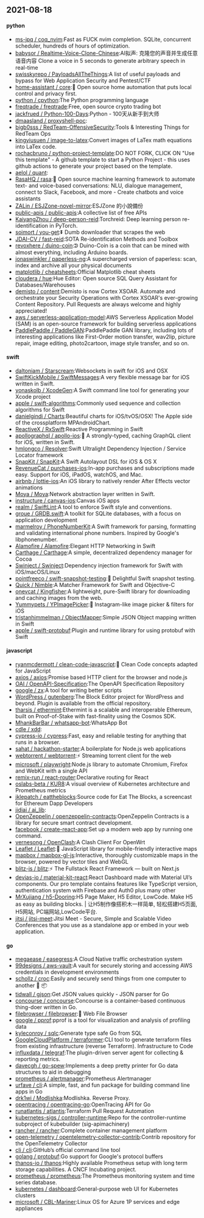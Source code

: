 ## 2021-08-18

#### python
* [ms-jpq / coq_nvim](https://github.com/ms-jpq/coq_nvim):Fast as FUCK nvim completion. SQLite, concurrent scheduler, hundreds of hours of optimization.
* [babysor / Realtime-Voice-Clone-Chinese](https://github.com/babysor/Realtime-Voice-Clone-Chinese):AI拟声: 克隆您的声音并生成任意语音内容 Clone a voice in 5 seconds to generate arbitrary speech in real-time
* [swisskyrepo / PayloadsAllTheThings](https://github.com/swisskyrepo/PayloadsAllTheThings):A list of useful payloads and bypass for Web Application Security and Pentest/CTF
* [home-assistant / core](https://github.com/home-assistant/core):🏡
Open source home automation that puts local control and privacy first.
* [python / cpython](https://github.com/python/cpython):The Python programming language
* [freqtrade / freqtrade](https://github.com/freqtrade/freqtrade):Free, open source crypto trading bot
* [jackfrued / Python-100-Days](https://github.com/jackfrued/Python-100-Days):Python - 100天从新手到大师
* [dmaasland / proxyshell-poc](https://github.com/dmaasland/proxyshell-poc):
* [bigb0sss / RedTeam-OffensiveSecurity](https://github.com/bigb0sss/RedTeam-OffensiveSecurity):Tools & Interesting Things for RedTeam Ops
* [kingyiusuen / image-to-latex](https://github.com/kingyiusuen/image-to-latex):Convert images of LaTex math equations into LaTex code.
* [rochacbruno / python-project-template](https://github.com/rochacbruno/python-project-template):DO NOT FORK, CLICK ON "Use this template" - A github template to start a Python Project - this uses github actions to generate your project based on the template.
* [aelol / quant](https://github.com/aelol/quant):
* [RasaHQ / rasa](https://github.com/RasaHQ/rasa):💬
Open source machine learning framework to automate text- and voice-based conversations: NLU, dialogue management, connect to Slack, Facebook, and more - Create chatbots and voice assistants
* [ZALin / ESJZone-novel-mirror](https://github.com/ZALin/ESJZone-novel-mirror):ESJZone 的小說備份
* [public-apis / public-apis](https://github.com/public-apis/public-apis):A collective list of free APIs
* [KaiyangZhou / deep-person-reid](https://github.com/KaiyangZhou/deep-person-reid):Torchreid: Deep learning person re-identification in PyTorch.
* [soimort / you-get](https://github.com/soimort/you-get):⏬
Dumb downloader that scrapes the web
* [JDAI-CV / fast-reid](https://github.com/JDAI-CV/fast-reid):SOTA Re-identification Methods and Toolbox
* [revoxhere / duino-coin](https://github.com/revoxhere/duino-coin):ᕲ Duino-Coin is a coin that can be mined with almost everything, including Arduino boards.
* [jonaswinkler / paperless-ng](https://github.com/jonaswinkler/paperless-ng):A supercharged version of paperless: scan, index and archive all your physical documents
* [matplotlib / cheatsheets](https://github.com/matplotlib/cheatsheets):Official Matplotlib cheat sheets
* [cloudera / hue](https://github.com/cloudera/hue):Hue Editor: Open source SQL Query Assistant for Databases/Warehouses
* [demisto / content](https://github.com/demisto/content):Demisto is now Cortex XSOAR. Automate and orchestrate your Security Operations with Cortex XSOAR's ever-growing Content Repository. Pull Requests are always welcome and highly appreciated!
* [aws / serverless-application-model](https://github.com/aws/serverless-application-model):AWS Serverless Application Model (SAM) is an open-source framework for building serverless applications
* [PaddlePaddle / PaddleGAN](https://github.com/PaddlePaddle/PaddleGAN):PaddlePaddle GAN library, including lots of interesting applications like First-Order motion transfer, wav2lip, picture repair, image editing, photo2cartoon, image style transfer, and so on.

#### swift
* [daltoniam / Starscream](https://github.com/daltoniam/Starscream):Websockets in swift for iOS and OSX
* [SwiftKickMobile / SwiftMessages](https://github.com/SwiftKickMobile/SwiftMessages):A very flexible message bar for iOS written in Swift.
* [yonaskolb / XcodeGen](https://github.com/yonaskolb/XcodeGen):A Swift command line tool for generating your Xcode project
* [apple / swift-algorithms](https://github.com/apple/swift-algorithms):Commonly used sequence and collection algorithms for Swift
* [danielgindi / Charts](https://github.com/danielgindi/Charts):Beautiful charts for iOS/tvOS/OSX! The Apple side of the crossplatform MPAndroidChart.
* [ReactiveX / RxSwift](https://github.com/ReactiveX/RxSwift):Reactive Programming in Swift
* [apollographql / apollo-ios](https://github.com/apollographql/apollo-ios):📱
A strongly-typed, caching GraphQL client for iOS, written in Swift.
* [hmlongco / Resolver](https://github.com/hmlongco/Resolver):Swift Ultralight Dependency Injection / Service Locator framework
* [SnapKit / SnapKit](https://github.com/SnapKit/SnapKit):A Swift Autolayout DSL for iOS & OS X
* [RevenueCat / purchases-ios](https://github.com/RevenueCat/purchases-ios):In-app purchases and subscriptions made easy. Support for iOS, iPadOS, watchOS, and Mac.
* [airbnb / lottie-ios](https://github.com/airbnb/lottie-ios):An iOS library to natively render After Effects vector animations
* [Moya / Moya](https://github.com/Moya/Moya):Network abstraction layer written in Swift.
* [instructure / canvas-ios](https://github.com/instructure/canvas-ios):Canvas iOS apps
* [realm / SwiftLint](https://github.com/realm/SwiftLint):A tool to enforce Swift style and conventions.
* [groue / GRDB.swift](https://github.com/groue/GRDB.swift):A toolkit for SQLite databases, with a focus on application development
* [marmelroy / PhoneNumberKit](https://github.com/marmelroy/PhoneNumberKit):A Swift framework for parsing, formatting and validating international phone numbers. Inspired by Google's libphonenumber.
* [Alamofire / Alamofire](https://github.com/Alamofire/Alamofire):Elegant HTTP Networking in Swift
* [Carthage / Carthage](https://github.com/Carthage/Carthage):A simple, decentralized dependency manager for Cocoa
* [Swinject / Swinject](https://github.com/Swinject/Swinject):Dependency injection framework for Swift with iOS/macOS/Linux
* [pointfreeco / swift-snapshot-testing](https://github.com/pointfreeco/swift-snapshot-testing):📸
Delightful Swift snapshot testing.
* [Quick / Nimble](https://github.com/Quick/Nimble):A Matcher Framework for Swift and Objective-C
* [onevcat / Kingfisher](https://github.com/onevcat/Kingfisher):A lightweight, pure-Swift library for downloading and caching images from the web.
* [Yummypets / YPImagePicker](https://github.com/Yummypets/YPImagePicker):📸
Instagram-like image picker & filters for iOS
* [tristanhimmelman / ObjectMapper](https://github.com/tristanhimmelman/ObjectMapper):Simple JSON Object mapping written in Swift
* [apple / swift-protobuf](https://github.com/apple/swift-protobuf):Plugin and runtime library for using protobuf with Swift

#### javascript
* [ryanmcdermott / clean-code-javascript](https://github.com/ryanmcdermott/clean-code-javascript):🛁
Clean Code concepts adapted for JavaScript
* [axios / axios](https://github.com/axios/axios):Promise based HTTP client for the browser and node.js
* [OAI / OpenAPI-Specification](https://github.com/OAI/OpenAPI-Specification):The OpenAPI Specification Repository
* [google / zx](https://github.com/google/zx):A tool for writing better scripts
* [WordPress / gutenberg](https://github.com/WordPress/gutenberg):The Block Editor project for WordPress and beyond. Plugin is available from the official repository.
* [tharsis / ethermint](https://github.com/tharsis/ethermint):Ethermint is a scalable and interoperable Ethereum, built on Proof-of-Stake with fast-finality using the Cosmos SDK.
* [MhankBarBar / whatsapp-bot](https://github.com/MhankBarBar/whatsapp-bot):WhatsApp Bot
* [cdle / xdd](https://github.com/cdle/xdd):
* [cypress-io / cypress](https://github.com/cypress-io/cypress):Fast, easy and reliable testing for anything that runs in a browser.
* [sahat / hackathon-starter](https://github.com/sahat/hackathon-starter):A boilerplate for Node.js web applications
* [webtorrent / webtorrent](https://github.com/webtorrent/webtorrent):⚡️
Streaming torrent client for the web
* [microsoft / playwright](https://github.com/microsoft/playwright):Node.js library to automate Chromium, Firefox and WebKit with a single API
* [remix-run / react-router](https://github.com/remix-run/react-router):Declarative routing for React
* [oslabs-beta / KUR8](https://github.com/oslabs-beta/KUR8):A visual overview of Kubernetes architecture and Prometheus metrics
* [jklepatch / eattheblocks](https://github.com/jklepatch/eattheblocks):Source code for Eat The Blocks, a screencast for Ethereum Dapp Developers
* [jidiai / ai_lib](https://github.com/jidiai/ai_lib):
* [OpenZeppelin / openzeppelin-contracts](https://github.com/OpenZeppelin/openzeppelin-contracts):OpenZeppelin Contracts is a library for secure smart contract development.
* [facebook / create-react-app](https://github.com/facebook/create-react-app):Set up a modern web app by running one command.
* [vernesong / OpenClash](https://github.com/vernesong/OpenClash):A Clash Client For OpenWrt
* [Leaflet / Leaflet](https://github.com/Leaflet/Leaflet):🍃
JavaScript library for mobile-friendly interactive maps
* [mapbox / mapbox-gl-js](https://github.com/mapbox/mapbox-gl-js):Interactive, thoroughly customizable maps in the browser, powered by vector tiles and WebGL
* [blitz-js / blitz](https://github.com/blitz-js/blitz):⚡️
The Fullstack React Framework — built on Next.js
* [devias-io / material-kit-react](https://github.com/devias-io/material-kit-react):React Dashboard made with Material UI’s components. Our pro template contains features like TypeScript version, authentication system with Firebase and Auth0 plus many other
* [MrXujiang / h5-Dooring](https://github.com/MrXujiang/h5-Dooring):H5 Page Maker, H5 Editor, LowCode. Make H5 as easy as building blocks. | 让H5制作像搭积木一样简单, 轻松搭建H5页面, H5网站, PC端网站,LowCode平台.
* [jitsi / jitsi-meet](https://github.com/jitsi/jitsi-meet):Jitsi Meet - Secure, Simple and Scalable Video Conferences that you use as a standalone app or embed in your web application.

#### go
* [megaease / easegress](https://github.com/megaease/easegress):A Cloud Native traffic orchestration system
* [99designs / aws-vault](https://github.com/99designs/aws-vault):A vault for securely storing and accessing AWS credentials in development environments
* [schollz / croc](https://github.com/schollz/croc):Easily and securely send things from one computer to another
🐊
📦
* [tidwall / gjson](https://github.com/tidwall/gjson):Get JSON values quickly - JSON parser for Go
* [concourse / concourse](https://github.com/concourse/concourse):Concourse is a container-based continuous thing-doer written in Go.
* [filebrowser / filebrowser](https://github.com/filebrowser/filebrowser):📂
Web File Browser
* [google / pprof](https://github.com/google/pprof):pprof is a tool for visualization and analysis of profiling data
* [kyleconroy / sqlc](https://github.com/kyleconroy/sqlc):Generate type safe Go from SQL
* [GoogleCloudPlatform / terraformer](https://github.com/GoogleCloudPlatform/terraformer):CLI tool to generate terraform files from existing infrastructure (reverse Terraform). Infrastructure to Code
* [influxdata / telegraf](https://github.com/influxdata/telegraf):The plugin-driven server agent for collecting & reporting metrics.
* [davecgh / go-spew](https://github.com/davecgh/go-spew):Implements a deep pretty printer for Go data structures to aid in debugging
* [prometheus / alertmanager](https://github.com/prometheus/alertmanager):Prometheus Alertmanager
* [urfave / cli](https://github.com/urfave/cli):A simple, fast, and fun package for building command line apps in Go
* [drk1wi / Modlishka](https://github.com/drk1wi/Modlishka):Modlishka. Reverse Proxy.
* [opentracing / opentracing-go](https://github.com/opentracing/opentracing-go):OpenTracing API for Go
* [runatlantis / atlantis](https://github.com/runatlantis/atlantis):Terraform Pull Request Automation
* [kubernetes-sigs / controller-runtime](https://github.com/kubernetes-sigs/controller-runtime):Repo for the controller-runtime subproject of kubebuilder (sig-apimachinery)
* [rancher / rancher](https://github.com/rancher/rancher):Complete container management platform
* [open-telemetry / opentelemetry-collector-contrib](https://github.com/open-telemetry/opentelemetry-collector-contrib):Contrib repository for the OpenTelemetry Collector
* [cli / cli](https://github.com/cli/cli):GitHub’s official command line tool
* [golang / protobuf](https://github.com/golang/protobuf):Go support for Google's protocol buffers
* [thanos-io / thanos](https://github.com/thanos-io/thanos):Highly available Prometheus setup with long term storage capabilities. A CNCF Incubating project.
* [prometheus / prometheus](https://github.com/prometheus/prometheus):The Prometheus monitoring system and time series database.
* [kubernetes / dashboard](https://github.com/kubernetes/dashboard):General-purpose web UI for Kubernetes clusters
* [microsoft / CBL-Mariner](https://github.com/microsoft/CBL-Mariner):Linux OS for Azure 1P services and edge appliances
